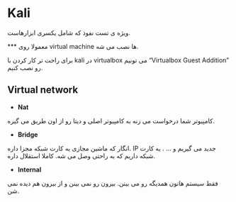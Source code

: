 Kali
====

ویژه ی تست نفوذ که شامل یکسری ابزارهاست.

*** معمولا روی virtual machine ها نصب می شه.

برای راحت تر کار کردن با kali در virtualbox می تونیم “Virtualbox Guest Addition” رو نصب کنیم.

Virtual network
---------------

- <b>Nat</b>


کامپیوتر شما درخواست می زنه به کامپیوتر اصلی و دیتا رو از اون طریق می گیره.

- <b>Bridge</b>


انگار که ماشین مجازی یه کارت شبکه مجزا داره. IP جدید می گیریم و ... . یه کارت شبکه داریم که به راحتی وصل می شه. کاملا استقلال داره.

- <b>Internal</b>


فقط سیستم هاتون همدیگه رو می بینن. بیرون رو نمی بینن و از بیرون هم دیده نمی شن.
